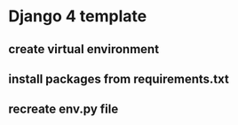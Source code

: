 # Django 4 template

## create virtual environment

## install packages from requirements.txt

## recreate env.py file
